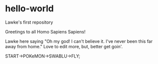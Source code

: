 # hello-world
Lawke's first repository

Greetings to all Homo Sapiens Sapiens!

Lawke here saying "Oh my god! I can't believe it. I've never been this far away from home."
Love to edit more, but, better get goin'.

START->POKeMON->SWABLU->FLY;
